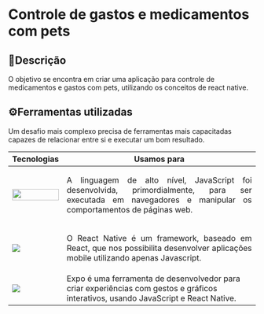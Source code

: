 # Controle de gastos e medicamentos com pets

<h2>📜Descrição</h2>
O objetivo se encontra em criar uma aplicação para controle de medicamentos e gastos com pets, utilizando os conceitos de react native. 



<h2>⚙Ferramentas utilizadas</h2>


Um desafio mais complexo precisa de ferramentas mais capacitadas capazes de relacionar entre si e executar um bom resultado.

Tecnologias | Usamos para
----------|---------
<img src="https://img.shields.io/badge/JavaScript-F7DF1E?style=for-the-badge&logo=javascript&logoColor=black" width = "95px" height="23px"> | <p align = "justify">A linguagem de alto nível, JavaScript foi desenvolvida, primordialmente, para ser executada em navegadores e manipular os comportamentos de páginas web.</p>
<img src="https://img.shields.io/badge/React_Native-20232A?style=for-the-badge&logo=react&logoColor=61DAFB"> | <p align = "justify"> O React Native é um framework, baseado em React, que nos possibilita desenvolver aplicações mobile utilizando apenas Javascript. </p>
<img src="https://img.shields.io/badge/Expo-20232A?style=for-the-badge&logo=expo"> | Expo é uma ferramenta de desenvolvedor para criar experiências com gestos e gráficos interativos, usando JavaScript e React Native.
